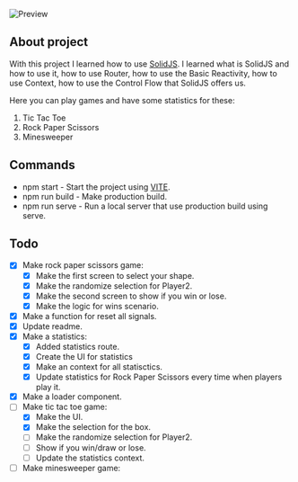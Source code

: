 ![Preview](https://i.imgur.com/vZKj7tm.png)

## About project

With this project I learned how to use [SolidJS](https://www.solidjs.com/). I learned what is SolidJS and how to use it, how to use Router, how to use the Basic Reactivity, how to use Context, how to use the Control Flow that SolidJS offers us.

Here you can play games and have some statistics for these:

1. Tic Tac Toe
2. Rock Paper Scissors
3. Minesweeper

## Commands

-   npm start - Start the project using [VITE](https://vitejs.dev/).
-   npm run build - Make production build.
-   npm run serve - Run a local server that use production build using serve.

## Todo

-   [x] Make rock paper scissors game:
    -   [x] Make the first screen to select your shape.
    -   [x] Make the randomize selection for Player2.
    -   [x] Make the second screen to show if you win or lose.
    -   [x] Make the logic for wins scenario.
-   [x] Make a function for reset all signals.
-   [x] Update readme.
-   [x] Make a statistics:
    -   [x] Added statistics route.
    -   [x] Create the UI for statistics
    -   [x] Make an context for all statisctics.
    -   [x] Update statistics for Rock Paper Scissors every time when players play it.
-   [x] Make a loader component.
-   [ ] Make tic tac toe game:
    -   [x] Make the UI.
    -   [x] Make the selection for the box.
    -   [ ] Make the randomize selection for Player2.
    -   [ ] Show if you win/draw or lose.
    -   [ ] Update the statistics context.
-   [ ] Make minesweeper game:
